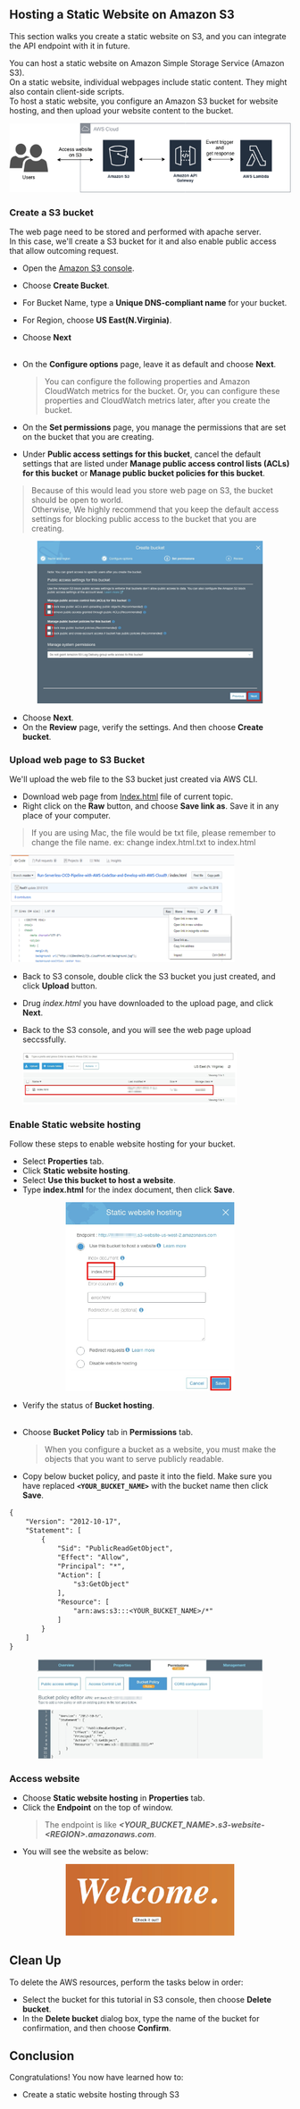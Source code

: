 



## Hosting a Static Website on Amazon S3

This section walks you create a static website on S3, and you can integrate the API endpoint with it in future.

You can host a static website on Amazon Simple Storage Service (Amazon S3). </br>
On a static website, individual webpages include static content. They might also contain client-side scripts. </br>
To host a static website, you configure an Amazon S3 bucket for website hosting, and then upload your website content to the bucket.

<p align="center">
    <img src="images/Static-website-on-s3.png">
</p>

### Create a S3 bucket

The web page need to be stored and performed with apache server. </br>
In this case, we'll create a S3 bucket for it and also enable public access that allow outcoming request.

- Open the [Amazon S3 console](https://console.aws.amazon.com/s3/home).
- Choose **Create Bucket**.
- For Bucket Name, type a **Unique DNS-compliant name** for your bucket.
- For Region, choose **US East(N.Virginia)**.
- Choose **Next** </br></br>
- On the **Configure options** page, leave it as default and choose **Next**.

  > You can configure the following properties and Amazon CloudWatch metrics for the bucket. Or, you can configure these properties and CloudWatch metrics later, after you create the bucket. </br>

- On the **Set permissions** page, you manage the permissions that are set on the bucket that you are creating.
- Under **Public access settings for this bucket**, cancel the default settings that are listed under **Manage public access control lists (ACLs) for this bucket** or **Manage public bucket policies for this bucket**.

> Because of this would lead you store web page on S3, the bucket should be open to world. </br>
> Otherwise, We highly recommend that you keep the default access settings for blocking public access to the bucket that you are creating.

<p align="center">
    <img src="images/s3-enable-public-access.jpg" width="80%" height="80%">
</p>

- Choose **Next**.
- On the **Review** page, verify the settings. And then choose **Create bucket**.

### Upload web page to S3 Bucket

We'll upload the web file to the S3 bucket just created via AWS CLI.

- Download web page from [Index.html](https://github.com/ecloudvalley/Run-Serverless-CICD-Pipeline-with-AWS-CodeStar-and-Develop-with-AWS-Cloud9/blob/master/index.html) file of current topic.
- Right click on the **Raw** button, and choose **Save link as**. Save it in any place of your computer.
> If you are using Mac, the file would be txt file, please remember to change the file name. ex: change index.html.txt to index.html
  <p align="left">
      <img src="images/download-web-page.png" width="80%" height="60%">
  </p>

- Back to S3 console, double click the S3 bucket you just created, and click **Upload** button.
- Drug _index.html_ you have downloaded to the upload page, and click **Next**.

- Back to the S3 console, and you will see the web page upload seccssfully.
  <p align="left">
      <img src="images/upload-successful.png" width="80%">
  </p>

### Enable Static website hosting

Follow these steps to enable website hosting for your bucket.

- Select **Properties** tab.
- Click **Static website hosting**.
- Select **Use this bucket to host a website**.
- Type **index.html** for the index document, then click **Save**.

<p align="center">
    <img src="images/website-hosting.jpg" width="60%" height="60%">
</p>

- Verify the status of **Bucket hosting**.</br></br>

- Choose **Bucket Policy** tab in **Permissions** tab.

  > When you configure a bucket as a website, you must make the objects that you want to serve publicly readable.

- Copy below bucket policy, and paste it into the field. Make sure you have replaced **`<YOUR_BUCKET_NAME>`** with the bucket name then click **Save**.

```
{
    "Version": "2012-10-17",
    "Statement": [
        {
            "Sid": "PublicReadGetObject",
            "Effect": "Allow",
            "Principal": "*",
            "Action": [
                "s3:GetObject"
            ],
            "Resource": [
                "arn:aws:s3:::<YOUR_BUCKET_NAME>/*"
            ]
        }
    ]
}
```

<p align="center">
    <img src="images/bucket-policy.jpg" width="80%" height="80%">
</p>

### Access website

- Choose **Static website hosting** in **Properties** tab.
- Click the **Endpoint** on the top of window.
  > The endpoint is like **_\<YOUR_BUCKET_NAME\>.s3-website-\<REGION\>.amazonaws.com_**.
- You will see the website as below:

<p align="center">
    <img src="images/website.jpg" width="60%" height="60%">
</p>

## Clean Up

To delete the AWS resources, perform the tasks below in order:

- Select the bucket for this tutorial in S3 console, then choose **Delete bucket**.
- In the **Delete bucket** dialog box, type the name of the bucket for confirmation, and then choose **Confirm**.

## Conclusion

Congratulations! You now have learned how to:

- Create a static website hosting through S3
